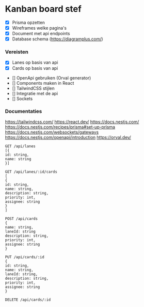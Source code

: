 # Kanban board stef

- [x] Prisma opzetten
- [x] Wireframes welke pagina's
- [x] Document met api endpoints
- [x] Database schema (https://diagramplus.com/)

### Vereisten

- [x] Lanes op basis van api
- [x] Cards op basis van api
- [] OpenApi gebruiken (Orval generator)
- [] Components maken in React
- [] TailwindCSS stijlen
- [] Integratie met de api
- [] Sockets

### Documentaties

https://tailwindcss.com/
https://react.dev/
https://docs.nestjs.com/
https://docs.nestjs.com/recipes/prisma#set-up-prisma
https://docs.nestjs.com/websockets/gateways
https://docs.nestjs.com/openapi/introduction
https://orval.dev/

```
GET /api/lanes
[{
id: string,
name: string
}]

GET /api/lanes/:id/cards
[
{
id: string,
name: string,
description: string,
priority: int,
assignee: string
}
]

POST /api/cards
{
name: string,
laneId: string
description: string,
priority: int,
assignee: string
}

PUT /api/cards/:id
{
id: string,
name: string,
laneId: string,
description: string,
priority: int,
assignee: string
}

DELETE /api/cards/:id
```
